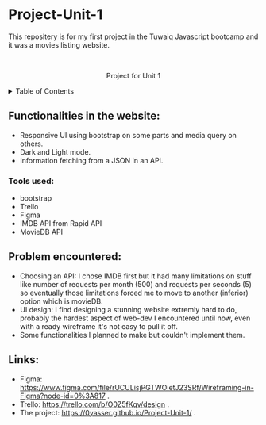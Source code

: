 # Project-Unit-1
This repositery is for my first project in the Tuwaiq Javascript bootcamp and it was a movies listing website.





<!-- PROJECT LOGO -->
<br />
<div align="center">
  <p align="center">
    Project for Unit 1
    <br />
  </p>
</div>



<!-- TABLE OF CONTENTS -->
<details>
  <summary>Table of Contents</summary>
  <ol>
    <li>
      <a href="#about-the-project">Functionalities in the website:</a>
      <ul>
        <li><a href="#built-with">Built With</a></li>
      </ul>
    </li>
    <li>
      <a href="#getting-started">Getting Started</a>
      <ul>
        <li><a href="#prerequisites">Prerequisites</a></li>
        <li><a href="#installation">Installation</a></li>
      </ul>
    </li>
    <li><a href="#usage">Usage</a></li>
    <li><a href="#roadmap">Roadmap</a></li>
    <li><a href="#contributing">Contributing</a></li>
    <li><a href="#license">License</a></li>
    <li><a href="#contact">Contact</a></li>
    <li><a href="#acknowledgments">Acknowledgments</a></li>
  </ol>
</details>



<!-- ABOUT THE PROJECT -->
## Functionalities in the website:

* Responsive UI using bootstrap on some parts and media query on others.
* Dark and Light mode.
* Information fetching from a JSON in an API.



### Tools used:

* bootstrap
* Trello
* Figma
* IMDB API from Rapid API
* MovieDB API

<!-- ROADMAP -->
## Problem encountered:

* Choosing an API: I chose IMDB first but it had many limitations on stuff like number of requests per month (500) and requests per seconds (5) so eventually those limitations forced me to move to another (inferior) option which is movieDB.
* UI design: I find designing a stunning website extremly hard to do, probably the hardest aspect of web-dev I encountered until now, even with a ready wireframe it's not easy to pull it off.
* Some functionalities I planned to make but couldn't implement them.


## Links:

* Figma: https://www.figma.com/file/rUCULisjPGTWOietJ23SRf/Wireframing-in-Figma?node-id=0%3A817 .
* Trello: https://trello.com/b/O0Z5fKqv/design .
* The project: https://0yasser.github.io/Project-Unit-1/ .

